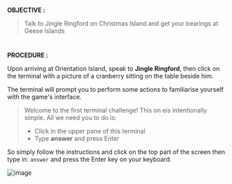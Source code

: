 **OBJECTIVE :**
>Talk to Jingle Ringford on Christmas Island and get your bearings at Geese Islands
#  
**PROCEDURE :**

Upon arriving at Orientation Island, speak to **Jingle Ringford**, then click on the terminal with a picture of a cranberry sitting on the table beside him.

The terminal will prompt you to perform some actions to familiarise yourself with the game's interface.

> Welcome to the first terminal challenge!
>This on eis intentionally simple.  All we need you to do is:
> - Click in the upper pane of this terminal
> - Type **answer** and press Enter

So simply follow the instructions and click on the top part of the screen then type in:
`answer` and press the Enter key on your keyboard.

![image](https://github.com/beta-j/SANS-Holiday-Hack-Challenge-2023/assets/60655500/91e4c495-240e-4b97-be6a-881d482f9c50)
